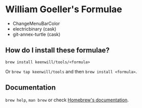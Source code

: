 # William Goeller's Formulae

- ChangeMenuBarColor
- electricbinary (cask)
- git-annex-turtle (cask)

## How do I install these formulae?
`brew install keenwill/tools/<formula>`

Or `brew tap keenwill/tools` and then `brew install <formula>`.

## Documentation
`brew help`, `man brew` or check [Homebrew's documentation](https://docs.brew.sh).
